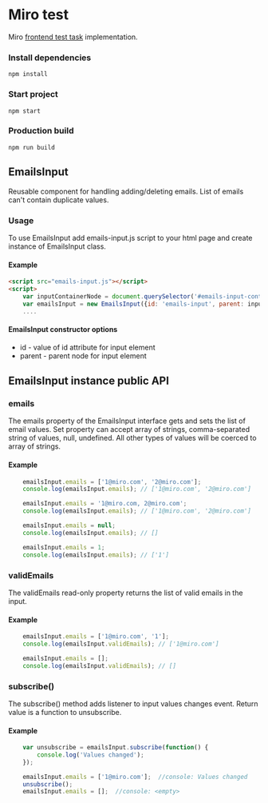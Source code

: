 # Miro test
Miro [frontend test task](https://docs.google.com/document/d/1VGyYpWzPyaAnJAesaM2I_3ly8s1Tbjf8_tOsML1zGx8/edit) implementation.

### Install dependencies
`npm install `

### Start project
`npm start`

### Production build
`npm run build`

## EmailsInput
Reusable component for handling adding/deleting emails. List of emails can't contain duplicate values.

### Usage
To use EmailsInput add emails-input.js script to your html page and create instance of EmailsInput class.
#### Example
```html
<script src="emails-input.js"></script>
<script>
    var inputContainerNode = document.querySelector('#emails-input-container');
    var emailsInput = new EmailsInput({id: 'emails-input', parent: inputContainerNode});
    ....
```
#### EmailsInput constructor options
* id - value of id attribute for input element
* parent - parent node for input element

## EmailsInput instance public API

### emails
The emails property of the EmailsInput interface gets and sets the list of email values.
Set property can accept array of strings, comma-separated string of values, null, undefined.
All other types of values will be coerced to array of strings.
#### Example
```javascript
    emailsInput.emails = ['1@miro.com', '2@miro.com'];
    console.log(emailsInput.emails); // ['1@miro.com', '2@miro.com']

    emailsInput.emails = '1@miro.com, 2@miro.com';
    console.log(emailsInput.emails); // ['1@miro.com', '2@miro.com']

    emailsInput.emails = null;
    console.log(emailsInput.emails); // []

    emailsInput.emails = 1;
    console.log(emailsInput.emails); // ['1']
```

### validEmails
The validEmails read-only property returns the list of valid emails in the input.

#### Example
```javascript
    emailsInput.emails = ['1@miro.com', '1'];
    console.log(emailsInput.validEmails); // ['1@miro.com']

    emailsInput.emails = [];
    console.log(emailsInput.validEmails); // []
```

### subscribe()
The subscribe() method adds listener to input values changes event. Return value is a function to unsubscribe.

#### Example
```javascript
    var unsubscribe = emailsInput.subscribe(function() {
        console.log('Values changed');
    });

    emailsInput.emails = ['1@miro.com'];  //console: Values changed
    unsubscribe();
    emailsInput.emails = [];  //console: <empty>
```

